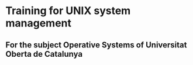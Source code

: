 # Training for UNIX system management
## For the subject Operative Systems of Universitat Oberta de Catalunya

